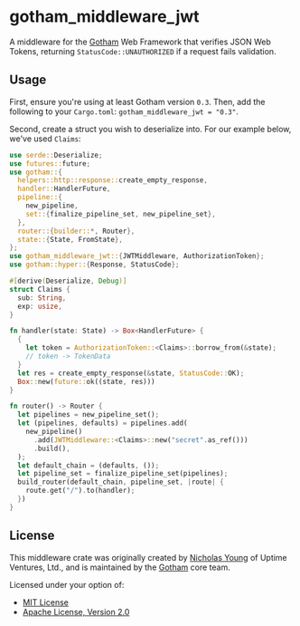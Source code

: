 # gotham_middleware_jwt

A middleware for the [Gotham](https://gotham.rs) Web
Framework that verifies JSON Web Tokens, returning
`StatusCode::UNAUTHORIZED` if a request fails validation.

## Usage

First, ensure you're using at least Gotham version `0.3`. Then, add the
following to your `Cargo.toml`: `gotham_middleware_jwt = "0.3"`.

Second, create a struct you wish to deserialize into. For our example below,
we've used `Claims`:

```rust
use serde::Deserialize;
use futures::future;
use gotham::{
  helpers::http::response::create_empty_response,
  handler::HandlerFuture,
  pipeline::{
    new_pipeline,
    set::{finalize_pipeline_set, new_pipeline_set},
  },
  router::{builder::*, Router},
  state::{State, FromState},
};
use gotham_middleware_jwt::{JWTMiddleware, AuthorizationToken};
use gotham::hyper::{Response, StatusCode};

#[derive(Deserialize, Debug)]
struct Claims {
  sub: String,
  exp: usize,
}

fn handler(state: State) -> Box<HandlerFuture> {
  {
    let token = AuthorizationToken::<Claims>::borrow_from(&state);
    // token -> TokenData
  }
  let res = create_empty_response(&state, StatusCode::OK);
  Box::new(future::ok((state, res)))
}

fn router() -> Router {
  let pipelines = new_pipeline_set();
  let (pipelines, defaults) = pipelines.add(
    new_pipeline()
      .add(JWTMiddleware::<Claims>::new("secret".as_ref()))
      .build(),
  );
  let default_chain = (defaults, ());
  let pipeline_set = finalize_pipeline_set(pipelines);
  build_router(default_chain, pipeline_set, |route| {
    route.get("/").to(handler);
  })
}
```
## License

This middleware crate was originally created by [Nicholas
Young](https://www.secretfader.com) of Uptime Ventures, Ltd.,
and is maintained by the [Gotham](https://gotham.rs) core
team.

Licensed under your option of:

* [MIT License](../../LICENSE-MIT)
* [Apache License, Version 2.0](../../LICENSE-APACHE)
